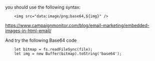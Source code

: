 you should use the following syntax:

``` lang-js
    <img src="data:image/png;base64,${img}" />
```

https://www.campaignmonitor.com/blog/email-marketing/embedded-images-in-html-email/

And try the following Base64 code

``` lang-js
    let bitmap = fs.readFileSync(file);
    let img = new Buffer(bitmap).toString('base64');
```

